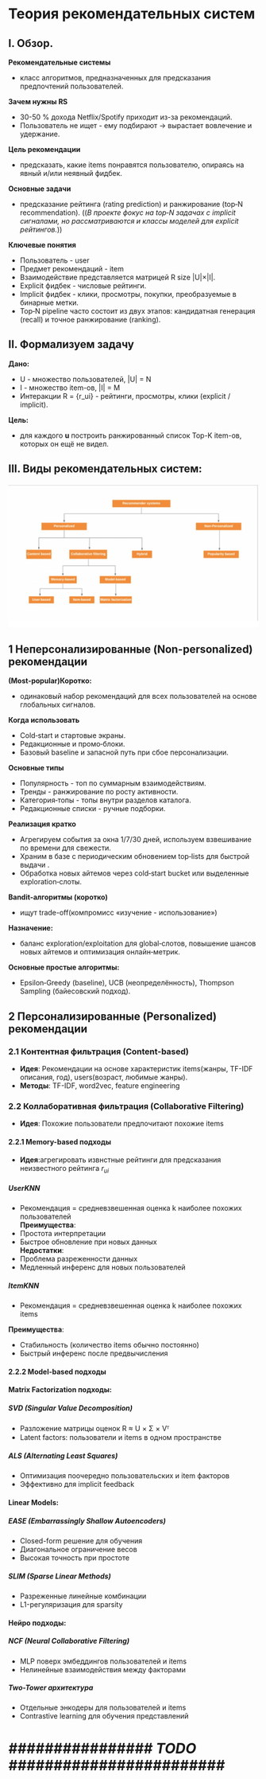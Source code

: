 # Теория рекомендательных систем

## I. Обзор. 

**Рекомендательные системы**  
- класс алгоритмов, предназначенных для предсказания предпочтений пользователей.  

**Зачем нужны RS**
- 30-50 % дохода Netflix/Spotify приходит из-за рекомендаций.
- Пользователь не ищет - ему подбирают → вырастает вовлечение и удержание.
  
**Цель рекомендации**  
- предсказать, какие items понравятся пользователю, опираясь на явный и/или неявный фидбек.

**Основные задачи**
- предсказание рейтинга (rating prediction) и ранжирование (top‑N recommendation). ((*В проекте фокус на top‑N задачах с implicit сигналами, но рассматриваются и классы моделей для explicit рейтингов.*))  

**Ключевые понятия**
- Пользователь - user
- Предмет рекомендаций - item
- Взаимодействие представляется матрицей R size |U|×|I|.
- Explicit фидбек - числовые рейтинги.
- Implicit фидбек - клики, просмотры, покупки, преобразуемые в бинарные метки.
- Top‑N pipeline часто состоит из двух этапов: кандидатная генерация (recall) и точное ранжирование (ranking).
  
## II. Формализуем задачу
**Дано:**
- U - множество пользователей, |U| = N
- I - множество item-ов, |I| = M
- Интеракции R = {r_ui} - рейтинги, просмотры, клики (explicit / implicit).

**Цель:**
- для каждого **u** построить ранжированный список Top-K item-ов, которых он ещё не видел.
  
## III. Виды рекомендательных систем:
![Виды рекомендательных систем.](https://github.com/Aliaksandr-Borsuk/Recommender_Systems_project/blob/main/pictures/Types%20of%20recommendation%20systems.jpg)  

## 1 Неперсонализированные (Non-personalized) рекомендации 
**(Most-popular)Коротко:**
- одинаковый набор рекомендаций для всех пользователей на основе глобальных сигналов.

**Когда использовать**
- Cold‑start и стартовые экраны.
- Редакционные и промо‑блоки.
- Базовый baseline и запасной путь при сбое персонализации.

**Основные типы**
- Популярность - топ по суммарным взаимодействиям.
- Тренды - ранжирование по росту активности.
- Категория‑топы - топы внутри разделов каталога.
- Редакционные списки - ручные подборки.

**Реализация кратко**
- Агрегируем события за окна 1/7/30 дней, используем взвешивание по времени для свежести.
- Храним в базе с периодическим обновением top‑lists для быстрой выдачи .
- Обработка новых айтемов через cold‑start bucket или выделенные exploration‑слоты.

**Bandit‑алгоритмы (коротко)**
- ищут trade-off(компромисс «изучение - использование»)
  
**Назначение:**
- баланс exploration/exploitation для global‑слотов, повышение шансов новых айтемов и оптимизация онлайн‑метрик.

**Основные простые алгоритмы:** 
- Epsilon‑Greedy (baseline), UCB (неопределённость), Thompson Sampling (байесовский подход).

## 2 Персонализированные (Personalized) рекомендации 
### 2.1 Контентная фильтрация (Content-based)
- **Идея**: Рекомендации на основе характеристик items(жанры, TF-IDF описания, год), users(возраст, любимые жанры).
- **Методы**: TF-IDF, word2vec, feature engineering

### 2.2 Коллаборативная фильтрация (Collaborative Filtering)
- **Идея**: Похожие пользователи предпочитают похожие items

#### **2.2.1 Memory-based подходы** 
- **Идея**:агрегировать извнстные рейтинги для предсказания неизвестного рейтинга  $r_{ui}$

##### **UserKNN**
- Рекомендация = средневзвешенная оценка k наиболее похожих пользователей  
**Преимущества**:  
- Простота интерпретации
- Быстрое обновление при новых данных  
**Недостатки**:
- Проблема разреженности данных
- Медленный инференс для новых пользователей  

##### **ItemKNN**
- Рекомендация = средневзвешенная оценка k наиболее похожих items  

**Преимущества**:  
- Стабильность (количество items обычно постоянно)
- Быстрый инференс после предвычисления 

#### **2.2.2 Model-based подходы** 

#### **Matrix Factorization подходы:**

##### **SVD (Singular Value Decomposition)**
- Разложение матрицы оценок R ≈ U × Σ × Vᵀ
- Latent factors: пользователи и items в одном пространстве

##### **ALS (Alternating Least Squares)**
- Оптимизация поочередно пользовательских и item факторов
- Эффективно для implicit feedback

#### **Linear Models:**

##### **EASE (Embarrassingly Shallow Autoencoders)**
- Closed-form решение для обучения
- Диагональное ограничение весов
- Высокая точность при простоте

##### **SLIM (Sparse Linear Methods)**
- Разреженные линейные комбинации
- L1-регуляризация для sparsity

#### **Нейро подходы:**

##### **NCF (Neural Collaborative Filtering)**
- MLP поверх эмбеддингов пользователей и items
- Нелинейные взаимодействия между факторами

##### **Two-Tower архитектура**
- Отдельные энкодеры для пользователей и items
- Contrastive learning для обучения представлений

# *################ TODO ########################*
